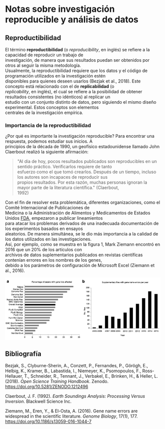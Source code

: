 # **Notas sobre investigación reproducible y análisis de datos**
##   **Reproductibilidad**

El término **reproductibilidad** (o *reproducibility*, en inglés) se refiere a la capacidad de reproducir un trabajo de   
investigación, de manera que sus resultados puedan ser obtenidos por otros al seguir la misma metodología.   
Usualmente, la reproductibilidad requiere que los datos y el código de programación utilizados en la investigación estén   
disponibles para quienes deseen usarlos (Bezjak et al., 2018). Este concepto está relacionado con el de **replicabilidad** (o   
_replicability_, en inglés), el cual se refiere a la posibilidad de obtener resultados consistentes (no idénticos) al replicar un   
estudio con un conjunto distinto de datos, pero siguiendo el mismo diseño experimental. Estos conceptos son elementos   
centrales de la investigación empírica.    
###  **Importancia de la reproductibilidad**

¿Por qué es importante la investigación reproducible? Para encontrar una respuesta, podemos estudiar sus inicios. A   
principios de la década de 1990, un geofísico estadounidense llamado John Claerbout realizó la siguiente afirmación:

>"Al día de hoy, pocos resultados publicados son reproducibles en un sentido práctico. Verificarlos requiere de tanto   
>esfuerzo como el que tomó crearlos. Después de un tiempo, incluso los autores son incapaces de reproducir sus   
>propios resultados. Por esta razón, muchas personas ignoran la mayor parte de la literatura científica." (Claerbout,   
>1992)  

Con el fin de resolver esta problemática, diferentes organizaciones,  como el Comité Internacional de Publicaciones de   
Medicina o la Administración de Alimentos y Medicamentos de Estados Unidos [FDA](https://www.fda.gov/), empezaron a publicar lineamientos   
para atacar los problemas derivados de una inadecuada documentación de los experimentos basados en ensayos   
aleatorios. De manera simultánea, se le dio más importancia a la calidad  de los datos utilizados en las investigaciones.   
Así, por ejemplo, como se muestra en la figura 1, Mark Ziemann encontró en 2016 que un 20% de los artículos con   
archivos de datos suplementarios publicados en revistas científicas contenían errores en los nombres de los genes,   
debido a los parámetros de configuración de Microsoft Excel (Ziemann et al.,  2016).  

![Figura 1. Resultados de la revisión sistemática de archivos Excel suplementarios. Fuente: (Ziemann et al., 2016).](ZiemannEtAlFig1.png)    
## **Bibliografía**

Bezjak, S., Clyburne-Sherin, A., Conzett, P., Fernandes, P., Görögh, E., Helbig, K., Kramer, B., Labastida, I., Niemeyer, K., Psomopoulos, F., Ross-Hellauer, T., Schneider, R., Tennant, J., Verbakel, E., Brinken, H., & Heller, L. (2018). *Open Science Training Handbook*. Zenodo. https://doi.org/10.5281/ZENODO.1212496

Claerbout, J. F. (1992). *Earth Soundings Analysis: Processing Versus Inversion*. Blackwell Science Inc.

Ziemann, M., Eren, Y., & El-Osta, A. (2016). Gene name errors are widespread in the scientific literature. *Genome Biology*, 17(1), 177. https://doi.org/10.1186/s13059-016-1044-7

